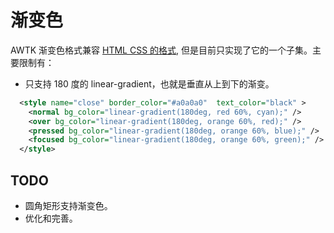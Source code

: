 # 渐变色

AWTK 渐变色格式兼容 [HTML CSS 的格式](https://developer.mozilla.org/en-US/docs/Web/CSS/gradient/linear-gradient()), 但是目前只实现了它的一个子集。主要限制有：

* 只支持 180 度的 linear-gradient，也就是垂直从上到下的渐变。

```xml
  <style name="close" border_color="#a0a0a0"  text_color="black" >
    <normal bg_color="linear-gradient(180deg, red 60%, cyan);" />
    <over bg_color="linear-gradient(180deg, orange 60%, red);" />
    <pressed bg_color="linear-gradient(180deg, orange 60%, blue);" />
    <focused bg_color="linear-gradient(180deg, orange 60%, green);" />
  </style>
```

## TODO
* 圆角矩形支持渐变色。
* 优化和完善。